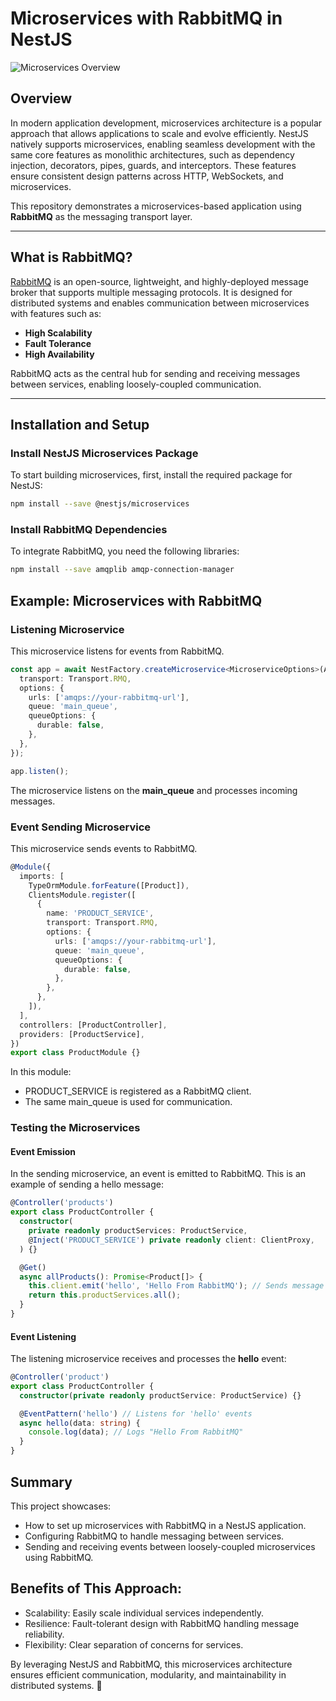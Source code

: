 # Microservices with RabbitMQ in NestJS

![Microservices Overview](https://docs.nestjs.com/assets/Microservices_1.png)

## Overview
In modern application development, microservices architecture is a popular approach that allows applications to scale and evolve efficiently. NestJS natively supports microservices, enabling seamless development with the same core features as monolithic architectures, such as dependency injection, decorators, pipes, guards, and interceptors. These features ensure consistent design patterns across HTTP, WebSockets, and microservices.

This repository demonstrates a microservices-based application using **RabbitMQ** as the messaging transport layer. 

---

## What is RabbitMQ?

[RabbitMQ](https://www.rabbitmq.com/) is an open-source, lightweight, and highly-deployed message broker that supports multiple messaging protocols. It is designed for distributed systems and enables communication between microservices with features such as:
- **High Scalability**
- **Fault Tolerance**
- **High Availability**

RabbitMQ acts as the central hub for sending and receiving messages between services, enabling loosely-coupled communication.

---

## Installation and Setup

### Install NestJS Microservices Package

To start building microservices, first, install the required package for NestJS:
```bash
npm install --save @nestjs/microservices
```

### Install RabbitMQ Dependencies
To integrate RabbitMQ, you need the following libraries:

```bash
npm install --save amqplib amqp-connection-manager
```



## Example: Microservices with RabbitMQ

### Listening Microservice
This microservice listens for events from RabbitMQ.

```typescript
const app = await NestFactory.createMicroservice<MicroserviceOptions>(AppModule, {
  transport: Transport.RMQ,
  options: {
    urls: ['amqps://your-rabbitmq-url'],
    queue: 'main_queue',
    queueOptions: {
      durable: false,
    },
  },
});

app.listen();
```
The microservice listens on the **main_queue** and processes incoming messages.


### Event Sending Microservice
This microservice sends events to RabbitMQ.

```typescript
@Module({
  imports: [
    TypeOrmModule.forFeature([Product]),
    ClientsModule.register([
      {
        name: 'PRODUCT_SERVICE',
        transport: Transport.RMQ,
        options: {
          urls: ['amqps://your-rabbitmq-url'],
          queue: 'main_queue',
          queueOptions: {
            durable: false,
          },
        },
      },
    ]),
  ],
  controllers: [ProductController],
  providers: [ProductService],
})
export class ProductModule {}
```
In this module:
- PRODUCT_SERVICE is registered as a RabbitMQ client.
- The same main_queue is used for communication.

### Testing the Microservices
#### Event Emission
In the sending microservice, an event is emitted to RabbitMQ. This is an example of sending a hello message:

```typescript
@Controller('products')
export class ProductController {
  constructor(
    private readonly productServices: ProductService,
    @Inject('PRODUCT_SERVICE') private readonly client: ClientProxy,
  ) {}

  @Get()
  async allProducts(): Promise<Product[]> {
    this.client.emit('hello', 'Hello From RabbitMQ'); // Sends message to RabbitMQ
    return this.productServices.all();
  }
}
```

#### Event Listening
The listening microservice receives and processes the **hello** event:

```typescript
@Controller('product')
export class ProductController {
  constructor(private readonly productService: ProductService) {}

  @EventPattern('hello') // Listens for 'hello' events
  async hello(data: string) {
    console.log(data); // Logs "Hello From RabbitMQ"
  }
}
```

## Summary
This project showcases:
- How to set up microservices with RabbitMQ in a NestJS application.
- Configuring RabbitMQ to handle messaging between services.
- Sending and receiving events between loosely-coupled microservices using RabbitMQ.

## Benefits of This Approach:
- Scalability: Easily scale individual services independently.
- Resilience: Fault-tolerant design with RabbitMQ handling message reliability.
- Flexibility: Clear separation of concerns for services.

By leveraging NestJS and RabbitMQ, this microservices architecture ensures efficient communication, modularity, and maintainability in distributed systems. 🎉






